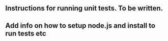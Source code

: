 ## Instructions for running unit tests. To be written.

## Add info on how to setup node.js and install to run tests etc
